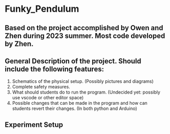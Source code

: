 # Funky_Pendulum
Based on the project accomplished by Owen and Zhen during 2023 summer. Most code developed by Zhen.
---
## General Description of the project. Should include the following features:

1. Schematics of the physical setup. (Possibly pictures and diagrams)
2. Complete safety measures.
3. What should students do to run the program. (Undecided yet: possibly use vscode or other editor space)
4. Possible changes that can be made in the program and how can students revert their changes. (In both python and Arduino)

## Experiment Setup
